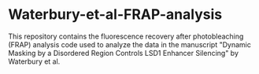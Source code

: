 # Waterbury-et-al-FRAP-analysis
This repository contains the fluorescence recovery after photobleaching (FRAP) analysis code used to analyze the data in the manuscript "Dynamic Masking by a Disordered Region Controls LSD1 Enhancer Silencing" by Waterbury et al.  
